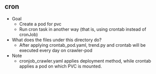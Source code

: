 ## cron

- Goal
    - Create a pod for pvc
    - Run cron task in another way (that is, using crontab instead of cronJob)
- What does the files under this directory do?
    - After applying crontab_pod.yaml, trend.py and crontab will be executed every day on crawler-pod
-  Note
    - cronjob_crawler.yaml applies deployment method, while crontab applies a pod on which PVC is mounted.